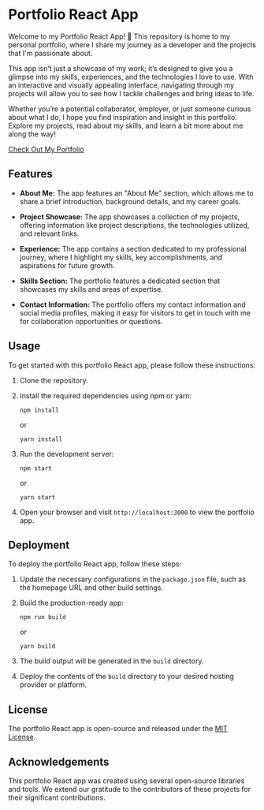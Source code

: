# Portfolio React App

Welcome to my Portfolio React App! 🌟 This repository is home to my personal portfolio, where I share my journey as a developer and the projects that I'm passionate about.

This app isn’t just a showcase of my work; it’s designed to give you a glimpse into my skills, experiences, and the technologies I love to use. With an interactive and visually appealing interface, navigating through my projects will allow you to see how I tackle challenges and bring ideas to life.

Whether you’re a potential collaborator, employer, or just someone curious about what I do, I hope you find inspiration and insight in this portfolio. Explore my projects, read about my skills, and learn a bit more about me along the way!

 [Check Out My Portfolio](https://sandesh-subedi.github.io/Portfolio-React-App/)

## Features

- **About Me:** The app features an "About Me" section, which allows me to share a brief introduction, background details, and my career goals.

- **Project Showcase:** The app showcases a collection of my projects, offering information like project descriptions, the technologies utilized, and relevant links.
 
- **Experience:** The app contains a section dedicated to my professional journey, where I highlight my skills, key accomplishments, and aspirations for future growth.
  
- **Skills Section:** The portfolio features a dedicated section that showcases my skills and areas of expertise.

- **Contact Information:** The portfolio offers my contact information and social media profiles, making it easy for visitors to get in touch with me for collaboration opportunities or questions.

## Usage

To get started with this portfolio React app, please follow these instructions:

1. Clone the repository.

2. Install the required dependencies using npm or yarn:
   ```
   npm install
   ```
   or
   ```
   yarn install
   ```

3. Run the development server:
   ```
   npm start
   ```
   or
   ```
   yarn start
   ```

4. Open your browser and visit `http://localhost:3000` to view the portfolio app.

## Deployment

To deploy the portfolio React app, follow these steps:

1. Update the necessary configurations in the `package.json` file, such as the homepage URL and other build settings.

2. Build the production-ready app:
   ```
   npm run build
   ```
   or
   ```
   yarn build
   ```

3. The build output will be generated in the `build` directory.

4. Deploy the contents of the `build` directory to your desired hosting provider or platform.

## License

The portfolio React app is open-source and released under the [MIT License](LICENSE).

## Acknowledgements

This portfolio React app was created using several open-source libraries and tools. We extend our gratitude to the contributors of these projects for their significant contributions.
